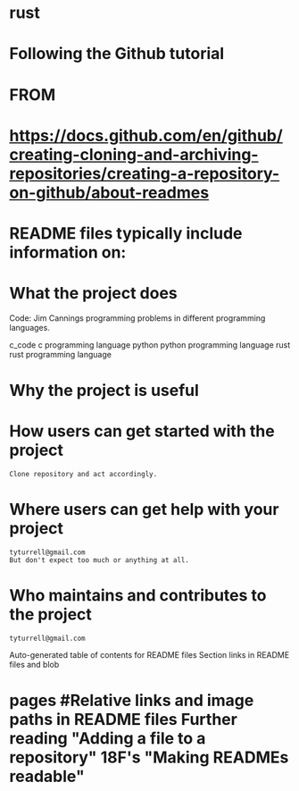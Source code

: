 # rust
# Following the Github tutorial 
# FROM 
# https://docs.github.com/en/github/creating-cloning-and-archiving-repositories/creating-a-repository-on-github/about-readmes  
# README files typically include information on:

# What the project does 
Code: Jim Cannings programming problems in different programming languages.

c_code c programming language
python python programming language
rust   rust programming language
# Why the project is useful 
# How users can get started with the project 
	Clone repository and act accordingly.
# Where users can get help with your project 
	tyturrell@gmail.com
	But don't expect too much or anything at all.
# Who maintains and contributes to the project 
	tyturrell@gmail.com 
	
Auto-generated table of contents for README files Section links in README files and blob 
# pages #Relative links and image paths in README files Further reading "Adding a file to a repository" 18F's "Making READMEs readable"





